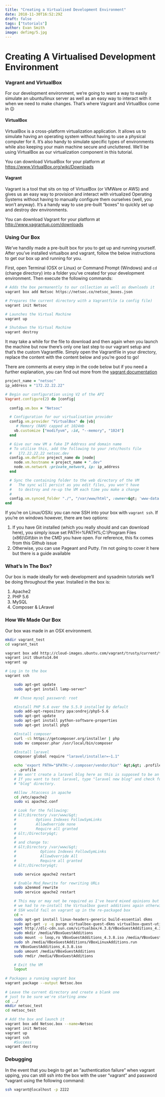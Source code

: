 ```yaml
---
title: "Creating a Virtualised Development Environment"
date: 2018-11-30T16:52:29Z
draft: false
tags: ["tutorials"]
author: Evan Smith
image: defimg/5.jpg
---
```


# Creating A Virtualised Development Environment

### Vagrant and VirtualBox

For our development environment, we’re going to want a way to easily simulate an ubuntu/linux server as well as an easy way to interact with it when we need to make changes. That’s where Vagrant and VirtualBox come in 😉

#### VirtualBox

VirtualBox is a cross-platform virtualization application. It allows us to simulate having an operating system without having to use a physical computer for it. It’s also handy to simulate specific types of environments while also keeping your main machine secure and uncluttered. We’ll be using VirtualBox as our virtualization component in this tutorial.

You can download VirtualBox for your platform at https://www.VirtualBox.org/wiki/Downloads

#### Vagrant

Vagrant is a tool that sits on top of VirtualBox (or VMWare or AWS) and gives us an easy way to provision and interact with virtualized Operating Systems without having to manually configure them ourselves (well, you won’t anyway). It’s a handy way to use pre-built “boxes” to quickly set up and destroy dev environments.

You can download Vagrant for your platform at http://www.vagrantup.com/downloads

### Using Our Box

We’ve handily made a pre-built box for you to get up and running yourself. After you’ve installed virtualbox and vagrant, follow the below instructions to get our box up and running for you.

First, open Terminal (OSX or Linux) or Command Prompt (Windows) and `cd` (change directory) into a folder you’ve created for your development environment. Then execute the following commands:

```bash
# Adds the box permanently to our collection as well as downloads it
vagrant box add Netsoc https://netsoc.co/netsoc_boxes.json

# Prepares the current directory with a Vagrantfile (a config file)
vagrant init Netsoc

# Launches the Virtual Machine
vagrant up

# Shutdown the Virtual Machine
vagrant destroy
```

It may take a while for the file to download and then again when you launch the machine but now there’s only one last step to our vagrant setup and that’s the custom Vagrantfile. Simply open the Vagrantfile in your directory, replace the content with the content below and you’re good to go!

There are comments at every step in the code below but if you need a further explanation, you can find out more from the [vagrant documentation](https://www.vagrantup.com/docs/vagrantfile/index.html)

```ruby
project_name = "netsoc"
ip_address = "172.22.22.22"

# Begin our configuration using V2 of the API
Vagrant.configure(2) do |config|
  
  config.vm.box = "Netsoc"

  # Configuration for our virtualisation provider
  config.vm.provider "VirtualBox" do |vb|
     # Memory (RAM) capped at 1024mb
    vb.customize ["modifyvm", :id, "--memory", "1024"]
  end

  # Give our new VM a fake IP Address and domain name
  # To utilise this, add the following to your /etc/hosts file
  #   172.22.22.22 netsoc.dev
  config.vm.define project_name do |node|
    node.vm.hostname = project_name + ".dev"
    node.vm.network :private_network, ip: ip_address
  end

  # Sync the containing folder to the web directory of the VM
  #   The sync will persist as you edit files, you won't have
  #   to destroy and re-up the VM each time you make a change
  #   
  config.vm.synced_folder "./", "/var/www/html", :owner=&gt; 'www-data', :group=&gt;'www-data'
end
```

If you’re on Linux/OSXc you can now SSH into your box with `vagrant ssh`. If you’re on windows however, there are two options:

1. If you have Git installed (which you really should and can download here), you simply issue set PATH=%PATH%;C:\Program Files (x86)\Git\bin in the CMD you have open. For reference, this fix comes from this Github issue
2.  Otherwise, you can use Pageant and Putty. I’m not going to cover it here but there is a guide available

### What’s In The Box?

Our box is made ideally for web development and sysadmin tutorials we’ll be doing throughout the year. Installed in the box is:

1. Apache2
2. PHP 5.6
3. MySQL
4. Composer & LAravel

### How We Made Our Box

Our box was made in an OSX environment.

```bash
mkdir vagrant_test
cd vagrant_test

vagrant box add http://cloud-images.ubuntu.com/vagrant/trusty/current/trusty-server-cloudimg-amd64-vagrant-disk1.box --name=Ubuntu14.04
vagrant init Ubuntu14.04
vagrant up

# Log in to the box
vagrant ssh

	sudo apt-get update
	sudo apt-get install lamp-server^

	## Chose mysql password: root

	#Install PHP 5.6 over the 5.5.9 installed by default
	sudo add-apt-repository ppa:ondrej/php5-5.6
	sudo apt-get update
	sudo apt-get install python-software-properties
	sudo apt-get install php5

	#Install composer
	curl -sS https://getcomposer.org/installer | php
	sudo mv composer.phar /usr/local/bin/composer

	#Install laravel
	composer global require "laravel/installer=~1.1"

	echo 'export PATH="$PATH:~/.composer/vendor/bin"' &gt;&gt; .profile
	. .profile
	# We won't create a laravel blog here as this is supposed to be an empty box.
	# If you want to test laravel, type "laravel new blog" and check for a
	# "blog" directory.

	#Allow .htaccess in apache
	cd /etc/apache2
	sudo vi apache2.conf

	# Look for the following: 
	# &lt;Directory /var/www/&gt;
	#         Options Indexes FollowSymLinks
	#         AllowOverride none
	#         Require all granted
	# &lt;/Directory&gt;
	#
	# and change to:
	# &lt;Directory /var/www/&gt;
	#	        Options Indexes FollowSymLinks
	#	        AllowOverride All
	#	        Require all granted
	# &lt;/Directory&gt;

	sudo service apache2 restart

	# Enable Mod_Rewrite for rewriting URLs
    sudo a2enmod rewrite
    sudo service apache2 restart

	# This may or may not be required as I've heard mixed opinions but 
	# we had to re-install the Virtualbox guest additions again otherwise
	# SSH would fail on vagrant up in the re-packaged box
	cd ~
	sudo apt-get install linux-headers-generic build-essential dkms
	sudo apt-get -y -q purge virtualbox-guest-dkms virtualbox-guest-utils virtualbox-guest-x11
	wget http://dlc-cdn.sun.com/virtualbox/4.3.8/VBoxGuestAdditions_4.3.8.iso
	sudo mkdir /media/VBoxGuestAdditions
	sudo mount -o loop,ro VBoxGuestAdditions_4.3.8.iso /media/VBoxGuestAdditions
	sudo sh /media/VBoxGuestAdditions/VBoxLinuxAdditions.run
	rm VBoxGuestAdditions_4.3.8.iso
	sudo umount /media/VBoxGuestAdditions
	sudo rmdir /media/VBoxGuestAdditions

	# Exit the VM
	logout
	
# Packages a running vagrant box
vagrant package --output Netsoc.box
	
# Leave the current directory and create a blank one
# just to be sure we're starting anew
cd ../
mkdir netsoc_test
cd netsoc_test

# Add the box and launch it
vagrant box add Netsoc.box --name=Netsoc
vagrant init Netsoc
vagrant up
vagrant ssh
	#Success
vagrant destroy
```

### Debugging

In the event that you begin to get an “authentication failure” when vagrant upping, you can still ssh into the box with the user “vagrant” and password “vagrant using the following command:

```bash
ssh vagrant@localhost -p 2222
```

